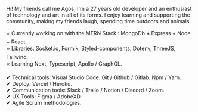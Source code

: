 Hi! My friends call me Agos, I'm a 27 years old developer and an enthusiast of technology and art in all of its forms. I enjoy learning and supporting the community, making my friends laugh, spending time outdoors and animals.

⭐ Currently working on with the MERN Stack : MongoDb + Express + Node + React. <br />
⭐ Libraries: Socket.io, Formik, Styled-components, Dotenv, ThreeJS, Tailwind. <br />
⭐ Learning Next, Typescript, Apollo / GraphQL. <br />

✔ Technical tools: Visual Studio Code. Git / Github / Gitlab. Npm / Yarn. <br />
✔ Deploy: Vercel / Heroku. <br />
✔ Communication tools: Slack / Trello / Notion / Discord / Zoom. <br />
✔ UX Tools: Figma / AdobeXD. <br />
✔ Agile Scrum methodologies.

